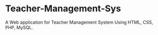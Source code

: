 # Teacher-Management-Sys
A Web application for Teacher Management System Using HTML, CSS, PHP, MySQL.
